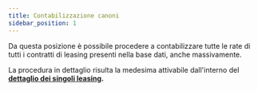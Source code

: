 ```yaml
---
title: Contabilizzazione canoni
sidebar_position: 1
---
```


Da questa posizione è possibile procedere a contabilizzare tutte le rate di tutti i contratti di leasing presenti nella base dati, anche massivamente.

La procedura in dettaglio risulta la medesima attivabile dall'interno del **[dettaglio dei singoli leasing](/docs/finance-area/leasing/new).**






